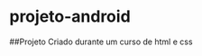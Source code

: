 # projeto-android
 ##Projeto Criado durante um curso de html e css
 
 <a href='https://carlosiego.github.io/projeto-android/'>

